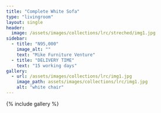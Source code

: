 ```yaml
---
title: "Complete White Sofa"
type: "livingroom"
layout: single
header:
  image: /assets/images/collections/lrc/streched/img1.jpg
sidebar:
  - title: "N95,000"
    image_alt: ""
    text: "Mike Furniture Venture"
  - title: "DELIVERY TIME"
    text: "15 working days"
gallery:
  - url: /assets/images/collections/lrc/img1.jpg
    image_path: assets/images/collections/lrc/img1.jpg
    alt: "white chair"
---
```


{% include gallery %}

